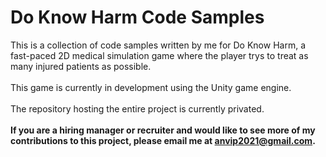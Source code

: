 # Do Know Harm Code Samples
This is a collection of code samples written by me for Do Know Harm, a fast-paced 2D medical simulation game where the player trys to treat as many injured patients as possible.\
 \
This game is currently in development using the Unity game engine.\
 \
The repository hosting the entire project is currently privated.\
 \
**If you are a hiring manager or recruiter and would like to see more of my contributions to this project, please email me at anvip2021@gmail.com.**
